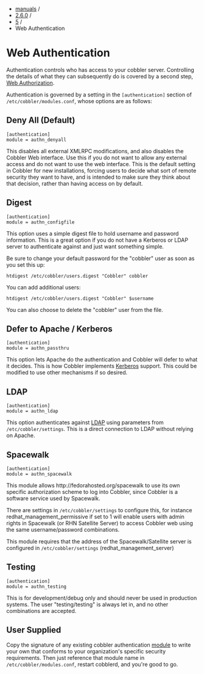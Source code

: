 
<!-- begin content -->

<div id="wrap" class="container">
 <div class="row">
  <div class="span8">
<ul class="breadcrumb"><li><a href="/manuals">manuals</a> <span class="divider">/</span></li><li><a href="/manuals/2.6.0">2.6.0</a> <span class="divider">/</span></li><li><a href="/manuals/2.6.0/5_-_Web_Interface.html">5</a> <span class="divider">/</span></li><li class="active">Web Authentication</li></ul>
   <h1>Web Authentication</h1>
<p>Authentication controls who has access to your cobbler server. Controlling the details of what they can subsequently do is covered by a second step, <a href="Web%20Authorization">Web Authorization</a>.</p>

<p>Authentication is governed by a setting in the <code>[authentication]</code> section of <code>/etc/cobbler/modules.conf</code>, whose options are as follows:</p>

<h2>Deny All (Default)</h2>

<pre><code>[authentication]
module = authn_denyall
</code></pre>

<p>This disables all external XMLRPC modifications, and also disables the Cobbler Web interface.   Use this if you do not want to allow any external access and do not want
to use the web interface.  This is the default setting in Cobbler for new installations, forcing users to decide what sort of remote security they want to have, and is intended to make sure they think about that decision, rather than having access on by default.</p>

<h2>Digest</h2>

<pre><code>[authentication]
module = authn_configfile
</code></pre>

<p>This option uses a simple digest file to hold username and password information.  This is a great option if you do not have a Kerberos or LDAP server to authenticate against and just want something simple.</p>

<p>Be sure to change your default password for the "cobbler" user as soon as you set this up:</p>

<pre><code>htdigest /etc/cobbler/users.digest "Cobbler" cobbler
</code></pre>

<p>You can add additional users:</p>

<pre><code>htdigest /etc/cobbler/users.digest "Cobbler" $username
</code></pre>

<p>You can also choose to delete the "cobbler" user from the file.</p>

<h2>Defer to Apache / Kerberos</h2>

<pre><code>[authentication]
module = authn_passthru
</code></pre>

<p>This option lets Apache do the authentication and Cobbler will defer to what it decides.  This is how Cobbler implements <a href="Kerberos">Kerberos</a> support. This could be modified to use other mechanisms if so desired.</p>

<h2>LDAP</h2>

<pre><code>[authentication]
module = authn_ldap
</code></pre>

<p>This option authenticates against <a href="LDAP">LDAP</a> using parameters from <code>/etc/cobbler/settings</code>. This is a direct connection to LDAP without relying on Apache.</p>

<h2>Spacewalk</h2>

<pre><code>[authentication]
module = authn_spacewalk
</code></pre>

<p>This module allows http://fedorahosted.org/spacewalk to use its own specific authorization scheme to log into Cobbler, since Cobbler is a software service used by Spacewalk.</p>

<p>There are settings in <code>/etc/cobbler/settings</code> to configure this, for instance redhat_management_permissive if set to 1 will enable users with admin rights in Spacewalk (or RHN Satellite Server) to access Cobbler web using the same username/password combinations.</p>

<p>This module requires that the address of the Spacewalk/Satellite server is configured in <code>/etc/cobbler/settings</code> (redhat_management_server)</p>

<h2>Testing</h2>

<pre><code>[authentication]
module = authn_testing
</code></pre>

<p>This is for development/debug only and should never be used in production systems.  The user "testing/testing" is always let in, and no other combinations are accepted.</p>

<h2>User Supplied</h2>

<p>Copy the signature of any existing cobbler authentication <a href="Modules">module</a> to write your own that conforms to your organization's specific security requirements.
Then just reference that module name in <code>/etc/cobbler/modules.conf</code>, restart cobblerd, and you're good to go.</p>
